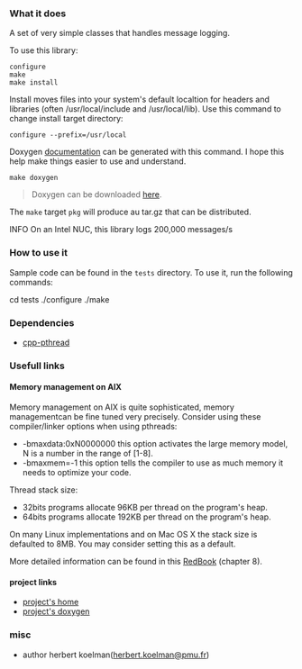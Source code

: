 ### What it does

A set of very simple classes that handles message logging.

To use this library:

    configure
    make
    make install

Install moves files into your system's default localtion for headers and libraries (often /usr/local/include and /usr/local/lib). Use this command to change install target directory:

    configure --prefix=/usr/local

Doxygen [documentation]() can be generated with this command. I hope this help make things easier to use and understand.

    make doxygen

> Doxygen can be downloaded [here](http://www.stack.nl/~dimitri/doxygen/index.html).

The `make` target `pkg` will produce au tar.gz that can be distributed.

  INFO On an Intel NUC, this library logs 200,000 messages/s

### How to use it

Sample code can be found in the `tests` directory. To use it, run the following commands:

  cd tests
  ./configure
  ./make

### Dependencies

* [cpp-pthread](https://github.com/HerbertKoelman/cpp-pthread)

### Usefull links

#### Memory management on AIX

Memory management on AIX is quite sophisticated, memory managementcan be fine tuned very precisely. Consider using these compiler/linker options when using pthreads:
* -bmaxdata:0xN0000000 this option activates the large memory model, N is a number in the range of [1-8].
* -bmaxmem=-1 this option tells the compiler to use as much memory it needs to optimize your code.

Thread stack size:
* 32bits programs allocate 96KB per thread on the program's heap.
* 64bits programs allocate 192KB per thread on the program's heap.

On many Linux implementations and on Mac OS X the stack size is defaulted to 8MB. You may consider setting this as a default.

More detailed information can be found in this [RedBook](http://www.redbooks.ibm.com/redbooks/pdfs/sg245674.pdf) (chapter 8).

#### project links

* [project's home]()
* [project's doxygen]()

### misc

* author herbert koelman(herbert.koelman@pmu.fr)
